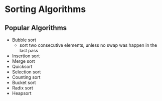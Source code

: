 # Sorting Algorithms

## Popular Algorithms

- Bubble sort
  - sort two consecutive elements, unless no swap was happen in the last pass
- Insertion sort
- Merge sort
- Quicksort
- Selection sort
- Counting sort
- Bucket sort
- Radix sort
- Heapsort
